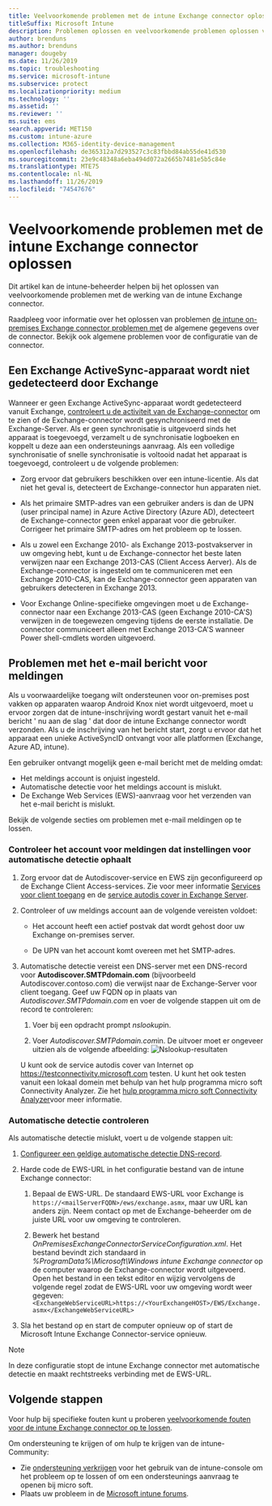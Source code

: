```yaml
---
title: Veelvoorkomende problemen met de intune Exchange connector oplossen
titleSuffix: Microsoft Intune
description: Problemen oplossen en veelvoorkomende problemen oplossen voor de on-premises Microsoft Intune Exchange-connector.
author: brenduns
ms.author: brenduns
manager: dougeby
ms.date: 11/26/2019
ms.topic: troubleshooting
ms.service: microsoft-intune
ms.subservice: protect
ms.localizationpriority: medium
ms.technology: ''
ms.assetid: ''
ms.reviewer: ''
ms.suite: ems
search.appverid: MET150
ms.custom: intune-azure
ms.collection: M365-identity-device-management
ms.openlocfilehash: de365312a7d293527c3c83fbbd84ab55de41d530
ms.sourcegitcommit: 23e9c48348a6eba494d072a2665b7481e5b5c84e
ms.translationtype: MTE75
ms.contentlocale: nl-NL
ms.lasthandoff: 11/26/2019
ms.locfileid: "74547676"
---
```

# <a name="resolve-common-problems-with-the-intune-exchange-connector"></a>Veelvoorkomende problemen met de intune Exchange connector oplossen
 
Dit artikel kan de intune-beheerder helpen bij het oplossen van veelvoorkomende problemen met de werking van de intune Exchange connector.

Raadpleeg voor informatie over het oplossen van problemen [de intune on-premises Exchange connector problemen met](troubleshoot-exchange-connector.md) de algemene gegevens over de connector. Bekijk ook algemene problemen voor de configuratie van de connector.

## <a name="an-exchange-activesync-device-isnt-discovered-from-exchange"></a>Een Exchange ActiveSync-apparaat wordt niet gedetecteerd door Exchange

Wanneer er geen Exchange ActiveSync-apparaat wordt gedetecteerd vanuit Exchange, [controleert u de activiteit van de Exchange-connector](exchange-connector-install.md#on-premises-intune-exchange-connector-high-availability-support) om te zien of de Exchange-connector wordt gesynchroniseerd met de Exchange-Server. Als er geen synchronisatie is uitgevoerd sinds het apparaat is toegevoegd, verzamelt u de synchronisatie logboeken en koppelt u deze aan een ondersteunings aanvraag. Als een volledige synchronisatie of snelle synchronisatie is voltooid nadat het apparaat is toegevoegd, controleert u de volgende problemen:

- Zorg ervoor dat gebruikers beschikken over een intune-licentie. Als dat niet het geval is, detecteert de Exchange-connector hun apparaten niet.

- Als het primaire SMTP-adres van een gebruiker anders is dan de UPN (user principal name) in Azure Active Directory (Azure AD), detecteert de Exchange-connector geen enkel apparaat voor die gebruiker. Corrigeer het primaire SMTP-adres om het probleem op te lossen.

- Als u zowel een Exchange 2010- als Exchange 2013-postvakserver in uw omgeving hebt, kunt u de Exchange-connector het beste laten verwijzen naar een Exchange 2013-CAS (Client Access Aerver). Als de Exchange-connector is ingesteld om te communiceren met een Exchange 2010-CAS, kan de Exchange-connector geen apparaten van gebruikers detecteren in Exchange 2013.

- Voor Exchange Online-specifieke omgevingen moet u de Exchange-connector naar een Exchange 2013-CAS (geen Exchange 2010-CA'S) verwijzen in de toegewezen omgeving tijdens de eerste installatie. De connector communiceert alleen met Exchange 2013-CA'S wanneer Power shell-cmdlets worden uitgevoerd.

## <a name="problems-with-the-notification-email-message"></a>Problemen met het e-mail bericht voor meldingen

Als u voorwaardelijke toegang wilt ondersteunen voor on-premises post vakken op apparaten waarop Android Knox niet wordt uitgevoerd, moet u ervoor zorgen dat de intune-inschrijving wordt gestart vanuit het e-mail bericht ' nu aan de slag ' dat door de intune Exchange connector wordt verzonden. Als u de inschrijving van het bericht start, zorgt u ervoor dat het apparaat een unieke ActiveSyncID ontvangt voor alle platformen (Exchange, Azure AD, intune).

Een gebruiker ontvangt mogelijk geen e-mail bericht met de melding omdat:

- Het meldings account is onjuist ingesteld.
- Automatische detectie voor het meldings account is mislukt.
- De Exchange Web Services (EWS)-aanvraag voor het verzenden van het e-mail bericht is mislukt.

Bekijk de volgende secties om problemen met e-mail meldingen op te lossen.

### <a name="check-the-notification-account-that-retrieves-autodiscover-settings"></a>Controleer het account voor meldingen dat instellingen voor automatische detectie ophaalt

1. Zorg ervoor dat de Autodiscover-service en EWS zijn geconfigureerd op de Exchange Client Access-services. Zie voor meer informatie [Services voor client toegang](https://docs.microsoft.com/Exchange/architecture/client-access/client-access) en de [service autodis cover in Exchange Server](https://docs.microsoft.com/Exchange/architecture/client-access/autodiscover?view=exchserver-2019).

2. Controleer of uw meldings account aan de volgende vereisten voldoet:

   - Het account heeft een actief postvak dat wordt gehost door uw Exchange on-premises server.

   - De UPN van het account komt overeen met het SMTP-adres.

3. Automatische detectie vereist een DNS-server met een DNS-record voor **Autodiscover.SMTPdomain.com** (bijvoorbeeld Autodiscover.contoso.com) die verwijst naar de Exchange-Server voor client toegang. Geef uw FQDN op in plaats van *Autodiscover.SMTPdomain.com* en voer de volgende stappen uit om de record te controleren:

   1. Voer bij een opdracht prompt *nslookup*in.

   2. Voer *Autodiscover.SMTPdomain.com*in. De uitvoer moet er ongeveer uitzien als de volgende afbeelding: ![Nslookup-resultaten](./media/troubleshoot-exchange-connector-common-problems/nslookup-results.png
      )

   U kunt ook de service autodis cover van Internet op https://testconnectivity.microsoft.com testen. U kunt het ook testen vanuit een lokaal domein met behulp van het hulp programma micro soft Connectivity Analyzer. Zie het [hulp programma micro soft Connectivity Analyzer](https://docs.microsoft.com/previous-versions/office/exchange-remote-connectivity/jj851141(v=exchg.80))voor meer informatie.


### <a name="check-autodiscovery"></a>Automatische detectie controleren

Als automatische detectie mislukt, voert u de volgende stappen uit:

1. [Configureer een geldige automatische detectie DNS-record](https://docs.microsoft.com/previous-versions/exchange-server/exchange-150/mt473798(v=exchg.150)).

2. Harde code de EWS-URL in het configuratie bestand van de intune Exchange connector:

   1. Bepaal de EWS-URL. De standaard EWS-URL voor Exchange is `https://<mailServerFQDN>/ews/exchange.asmx`, maar uw URL kan anders zijn. Neem contact op met de Exchange-beheerder om de juiste URL voor uw omgeving te controleren.

   2. Bewerk het bestand *OnPremisesExchangeConnectorServiceConfiguration.xml*. Het bestand bevindt zich standaard in *%ProgramData%\Microsoft\Windows intune Exchange connector* op de computer waarop de Exchange-connector wordt uitgevoerd. Open het bestand in een tekst editor en wijzig vervolgens de volgende regel zodat de EWS-URL voor uw omgeving wordt weer gegeven: `<ExchangeWebServiceURL>https://<YourExchangeHOST>/EWS/Exchange.asmx</ExchangeWebServiceURL>`

3. Sla het bestand op en start de computer opnieuw op of start de Microsoft Intune Exchange Connector-service opnieuw.

>[!NOTE]
> In deze configuratie stopt de intune Exchange connector met automatische detectie en maakt rechtstreeks verbinding met de EWS-URL.

## <a name="next-steps"></a>Volgende stappen

Voor hulp bij specifieke fouten kunt u proberen [veelvoorkomende fouten voor de intune Exchange connector op te lossen](troubleshoot-exchange-connector-common-errors.md).

Om ondersteuning te krijgen of om hulp te krijgen van de intune-Community:

- Zie [ondersteuning verkrijgen](../fundamentals/get-support.md) voor het gebruik van de intune-console om het probleem op te lossen of om een ondersteunings aanvraag te openen bij micro soft.
- Plaats uw probleem in de [Microsoft intune forums](https://social.technet.microsoft.com/Forums/home?forum=microsoftintuneprod).